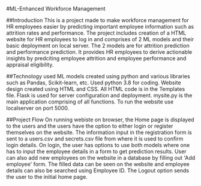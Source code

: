 #ML-Enhanced Workforce Management

##Introduction
This is a project made to make workforce management for HR employees easier by predicting important employee information such as attrition rates and performance.
The project includes creation of a HTML website for HR employees to log in and comprises of  2 ML models and their basic deployment on local server.
The 2 models are for attrition prediction and performance prediction.
It provides HR employees to derive actionable insights by predciting employee attrition and employee performance and appraisal eligibility.

##Technology used
ML models created using python and various libraries such as Pandas, Scikit-learn, etc.
Used python 3.8 for coding.
Website design created using HTML and CSS.
All HTML code is in the Templates file. 
Flask is used for server configuration and deployment.
mysite.py is the main application comprising of all functions.
To run the website use localserver on port 5000.

##Project Flow
On running webiste on browser, the Home page is displayed to the users and the users have the option to either login or register themselves on the website.
The information input in the registration form is sent to a users.csv and secrets.csv file from where it is used to confirm login details.
On login, the user has options to use both models where one has to input the employee details in a form to get prediction results.
User can also add new employees on the website in a database by filling out 'Add employee' form. The filled data can be seen on the website and employee details can also be searched using Employee ID.
The Logout option sends the user to the initial home page.

